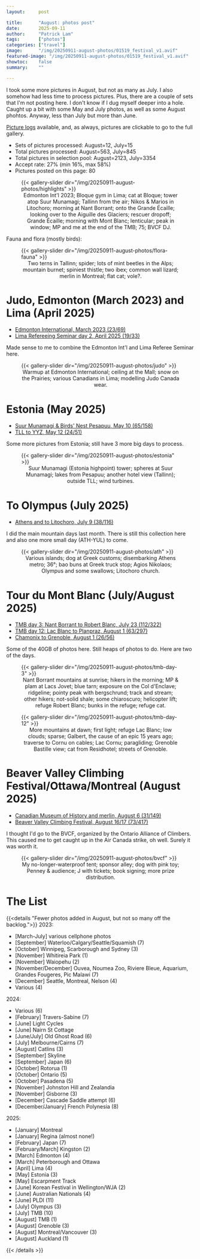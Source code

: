 ```yaml
---
layout:     post

title:      "August: photos post"
date:       2025-09-11
author:     "Patrick Lam"
tags:       ["photos"]
categories: ["travel"]
image:      "/img/20250911-august-photos/01519_festival_v1.avif"
featured-image: "/img/20250911-august-photos/01519_festival_v1.avif"
showtoc:    false
summary:    ""

---
```


<style>
.post-heading h1  { color: white; background-color: #aaa; background-color: rgba(192,192,192,0.8); padding: 0.5em; text-shadow: 2px 2px 2px grey; }
.meta { color: white; background-color: #aaa; background-color: rgba(192,192,192,0.8); padding: 0.5em; text-shadow: 2px 2px 2px grey; }
</style>

I took some more pictures in August, but not as many as July.
I also somehow had less time to process pictures. Plus, there
are a couple of sets that I'm not posting here. I don't know
if I dug myself deeper into a hole. Caught up a bit
with some May and July photos, as well as some August phohtos.
Anyway, less than July
but more than June.

[Picture
logs](https://www.github.com/patricklam/picture-processing-logs) 
available, and, as always, pictures are clickable to go to the full gallery. 

* Sets of pictures processed: August=12, July=15
* Total pictures processed: August=563, July=845
* Total pictures in selection pool: August=2123, July=3354
* Accept rate: 27% (min 16%, max 58%)
* Pictures posted on this page: 80

<figure>
{{< gallery-slider dir="/img/20250911-august-photos/highlights" >}}
<figcaption style="text-align:center">
Edmonton Int'l 2023; Bloque gym in Lima; cat at Bloque; tower atop Suur Munamagi; Tallinn from the air;
Nikos & Marios in Litochoro; morning at Nant Borrant; onto the Grande Écaille; looking over to the Aiguille des Glaciers;
rescuer dropoff; Grande Écaille; morning with Mont Blanc; lenticular; peak in window; MP and me at the end of the TMB;
75; BVCF DJ.
</figcaption>
</figure>

Fauna and flora (mostly birds):

<figure>
{{< gallery-slider dir="/img/20250911-august-photos/flora-fauna" >}}
<figcaption style="text-align:center">
Two terns in Tallinn; spider; lots of mint beetles in the Alps; mountain burnet;
spiniest thistle; two ibex; common wall lizard; merlin in Montreal; flat cat;
vole?.
</figcaption>
</figure>

# Judo, Edmonton (March 2023) and Lima (April 2025)

* [Edmonton International, March 2023 (23/69)](https://gallery.patricklam.ca/index.php?/category/2127)
* [Lima Refereeing Seminar day 2, April 2025 (19/33)](https://gallery.patricklam.ca/index.php?/category/2129)

Made sense to me to combine the Edmonton Int'l and Lima Referee Seminar here.

<figure>
{{< gallery-slider dir="/img/20250911-august-photos/judo" >}}
<figcaption style="text-align:center">
Warmup at Edmonton International; ceiling at the Mall; snow on the Prairies;
various Canadians in Lima; modelling Judo Canada wear.
</figcaption>
</figure>

# Estonia (May 2025)

* [Suur Munamagi & Birds' Nest Pesapuu, May 10 (65/158)](https://gallery.patricklam.ca/index.php?/category/2122)
* [TLL to YYZ, May 12 (24/51)](https://gallery.patricklam.ca/index.php?/category/2128)

Some more pictures from Estonia; still have 3 more big days to process.

<figure>
{{< gallery-slider dir="/img/20250911-august-photos/estonia" >}}
<figcaption style="text-align:center">
Suur Munamagi (Estonia highpoint) tower;
spheres at Suur Munamagi; lakes from Pesapuu;
another hotel view (Tallinn); outside TLL; wind turbines.
</figcaption>
</figure>

# To Olympus (July 2025)

* [Athens and to Litochoro, July 9 (38/116)](https://gallery.patricklam.ca/index.php?/category/2123)

I did the main mountain days last month. There is still this collection here and also one more small day (ATH-YUL)
to come.

<figure>
{{< gallery-slider dir="/img/20250911-august-photos/ath" >}}
<figcaption style="text-align:center">
Various islands; dog at Greek customs; disembarking Athens metro; 36°; bao buns at Greek truck stop;
Agios Nikolaos; Olympus and some swallows; Litochoro church.
</figcaption>
</figure>

# Tour du Mont Blanc (July/August 2025)

* [TMB day 3: Nant Borrant to Robert Blanc, July 23 (112/322)](https://gallery.patricklam.ca/index.php?/category/2119)
* [TMB day 12: Lac Blanc to Planpraz, August 1 (63/297)](https://gallery.patricklam.ca/index.php?/category/2126)
* [Chamonix to Grenoble, August 1 (26/56)](https://gallery.patricklam.ca/index.php?/category/2125)

Some of the 40GB of photos here. Still heaps of photos to do. Here are two of the days.

<figure>
{{< gallery-slider dir="/img/20250911-august-photos/tmb-day-3" >}}
<figcaption style="text-align:center">
Nant Borrant mountains at sunrise; hikers in the morning; MP & plam at Lacs Jovet;
blue tarn; exposure on the Col d'Enclave; ridgeline; pointy peak with bergschrund;
track and stream; other hikers; not-solid shale; some chiaroscuro;
helicopter lift; refuge Robert Blanc; bunks in the refuge; refuge cat.
</figcaption>
</figure>

<figure>
{{< gallery-slider dir="/img/20250911-august-photos/tmb-day-12" >}}
<figcaption style="text-align:center">
More mountains at dawn; first light; refuge Lac Blanc; low clouds;
sparse; Galbert, the cause of an epic 15 years ago; traverse to Cornu on cables;
Lac Cornu; paragliding; Grenoble Bastille view; cat from Residhotel; streets of Grenoble.
</figcaption>
</figure>

# Beaver Valley Climbing Festival/Ottawa/Montreal (August 2025)

* [Canadian Museum of History and merlin, August 6 (31/149)](https://gallery.patricklam.ca/index.php?/category/2124)
* [Beaver Valley Climbing Festival, August 16/17 (73/417)](https://gallery.patricklam.ca/index.php?/category/2130)

I thought I'd go to the BVCF, organized by the Ontario Alliance of Climbers. This caused me to get caught up
in the Air Canada strike, oh well. Surely it was worth it.

<figure>
{{< gallery-slider dir="/img/20250911-august-photos/bvcf" >}}
<figcaption style="text-align:center">
My no-longer-waterproof tent; sponsor alley; dog with pink toy;
Penney & audience; J with tickets; book signing; more prize distribution.
</figcaption>
</figure>

# The List

{{<details "Fewer photos added in August, but not so many off the backlog.">}}
2023:
* [March-July] various cellphone photos
* [September] Waterloo/Calgary/Seattle/Squamish (7)
* [October] Winnipeg, Scarborough and Sydney (3)
* [November] Whitireia Park (1)
* [November] Waiopehu (2)
* [November/December] Ouvea, Noumea Zoo, Riviere Bleue, Aquarium, Grandes Fougeres, Pic Malawi (7)
* [December] Seattle, Montreal, Nelson (4)
* Various (4)

2024:
* Various (6)
* [February] Travers-Sabine (7)
* [June] Light Cycles
* [June] Nairn St Cottage
* [June/July] Old Ghost Road (6)
* [July] Melbourne/Cairns (7)
* [August] Catlins (3)
* [September] Skyline
* [September] Japan (6)
* [October] Rotorua (1)
* [October] Ontario (5)
* [October] Pasadena (5)
* [November] Johnston Hill and Zealandia
* [November] Gisborne (3)
* [December] Cascade Saddle attempt (6)
* [December/January] French Polynesia (8)

2025:
* [January] Montreal
* [January] Regina (almost none!)
* [February] Japan (7)
* [February/March] Kingston (2)
* [March] Edmonton (4)
* [March] Peterborough and Ottawa
* [April] Lima (4)
* [May] Estonia (3)
* [May] Escarpment Track
* [June] Korean Festival in Wellington/WJA (2)
* [June] Australian Nationals (4)
* [June] PLDI (11)
* [July] Olympus (3)
* [July] TMB (10)
* [August] TMB (1)
* [August] Grenoble (3)
* [August] Montreal/Vancouver (3)
* [August] Auckland (1)

{{< /details >}}
